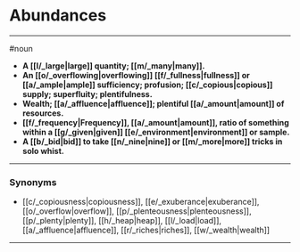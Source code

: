 # Abundances
---
#noun
- **A [[l/_large|large]] quantity; [[m/_many|many]].**
- **An [[o/_overflowing|overflowing]] [[f/_fullness|fullness]] or [[a/_ample|ample]] sufficiency; profusion; [[c/_copious|copious]] supply; superfluity; plentifulness.**
- **Wealth; [[a/_affluence|affluence]]; plentiful [[a/_amount|amount]] of resources.**
- **[[f/_frequency|Frequency]], [[a/_amount|amount]], ratio of something within a [[g/_given|given]] [[e/_environment|environment]] or sample.**
- **A [[b/_bid|bid]] to take [[n/_nine|nine]] or [[m/_more|more]] tricks in solo whist.**
---
### Synonyms
- [[c/_copiousness|copiousness]], [[e/_exuberance|exuberance]], [[o/_overflow|overflow]], [[p/_plenteousness|plenteousness]], [[p/_plenty|plenty]], [[h/_heap|heap]], [[l/_load|load]], [[a/_affluence|affluence]], [[r/_riches|riches]], [[w/_wealth|wealth]]
---
